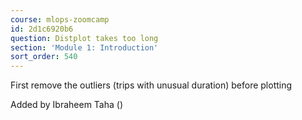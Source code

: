 ```yaml
---
course: mlops-zoomcamp
id: 2d1c6920b6
question: Distplot takes too long
section: 'Module 1: Introduction'
sort_order: 540
---
```


First remove the outliers (trips with unusual duration) before plotting

Added by Ibraheem Taha ()

